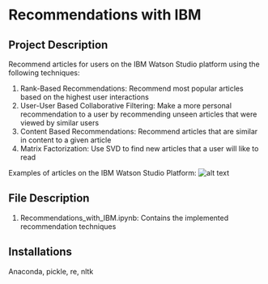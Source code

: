 # Recommendations with IBM

## Project Description
Recommend articles for users on the IBM Watson Studio platform using the following techniques:

1. Rank-Based Recommendations: Recommend most popular articles based on the highest user interactions
2. User-User Based Collaborative Filtering: Make a more personal recommendation to a user by recommending unseen articles that were viewed by similar users
3. Content Based Recommendations: Recommend articles that are similar in content to a given article
4. Matrix Factorization: Use SVD to find new articles that a user will like to read

Examples of articles on the IBM Watson Studio Platform:
![alt text](https://github.com/joshxinjie/Data_Scientist_Nanodegree/blob/master/ibm_recommendations/screen-shot-2018-09-17-at-3.40.30-pm.png)

## File Description
1. Recommendations_with_IBM.ipynb: Contains the implemented recommendation techniques

## Installations
Anaconda, pickle, re, nltk
